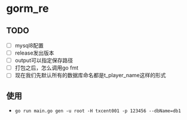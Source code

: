 # gorm_re

## TODO
 - [ ] mysql8配置
 - [ ] release发出版本
 - [ ] output可以指定保存路径
 - [ ] 打包之后，怎么调用go fmt
 - [ ] 现在我们先默认所有的数据库命名都是t_player_name这样的形式

## 使用
 - `go run main.go gen -u root -H txcent001 -p 123456 --dbName=db1`